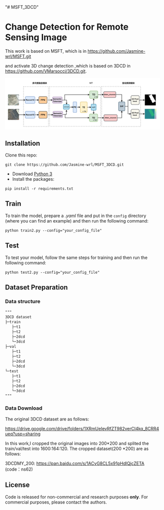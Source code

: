 "# MSFT_3DCD"

# Change Detection for Remote Sensing Image

This work is based on MSFT, which is in https://github.com/Jasmine-wrl/MSFT.git

and activate 3D change detection ,which is based on 3DCD in https://github.com/VMarsocci/3DCD.git.

![image-20210228153142126](./images/MSFT_3D.png)

## Installation

Clone this repo:

```shell
git clone https://github.com/Jasmine-wrl/MSFT_3DCD.git
```

* Download [Python 3](https://www.python.org/)
* Install the packages:

```shell
pip install -r requirements.txt
```

## Train

To train the model, prepare a *.yaml* file and put in the `config` directory (where you can find an example) and then run the following command:

```shell
python train2.py --config="your_config_file"
```

## Test

To test your model, follow the same steps for training and then run the following command:

```shell
python test2.py --config="your_config_file"
```

## Dataset Preparation

### Data structure

```
"""
3DCD dataset
├─train
   ├─t1
   ├─t2
   ├─2dcd
   └─3dcd
├─val
   ├─t1
   ├─t2
   ├─2dcd
   └─3dcd
└─test
   ├─t1
   ├─t2
   ├─2dcd
   └─3dcd
"""
```

### Data Download

The original 3DCD dataset  are as follows:

https://drive.google.com/drive/folders/1XRmUeIevRfZT982verCI4kq_8CRR4ueq?usp=sharing

In this work,I cropped the original images into 200*200 and splited the train/val/test into 1600:164:120. The  cropped dataset(200 *200) are as follows:

3DCDMY_200: https://pan.baidu.com/s/1ACvG8CL5x91pHdlQjcZETA (code：ns62)

## License

Code is released for non-commercial and research purposes **only**. For commercial purposes, please contact the authors.
